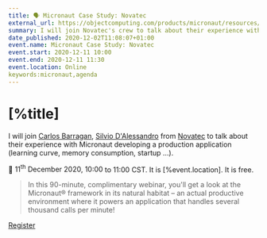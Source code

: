 ```yaml
---
title: 🗣 Micronaut Case Study: Novatec
external_url: https://objectcomputing.com/products/micronaut/resources/micronaut-in-action
summary: I will join Novatec's crew to talk about their experience with Micronaut developing a production application (learning curve, memory consumption, startup ...). 
date_published: 2020-12-02T11:08:07+01:00
event.name: Micronaut Case Study: Novatec
event.start: 2020-12-11 10:00
event.end: 2020-12-11 11:30
event.location: Online
keywords:micronaut,agenda
---
```

# [%title]

I will join [Carlos Barragan](https://twitter.com/barraganc), [Silvio D'Alessandro](https://twitter.com/sda2392) from [Novatec](https://twitter.com/novatecgmbh) to talk about their experience with Micronaut developing a production application (learning curve, memory consumption, startup ...). 
  
<div class="h-event">  
  📅 <time class="dt-start" datetime="[%event.start]">11<sup>th</sup> December 2020, 10:00 </time> to <time class="dt-end" datetime="[%event.end]">11:00</time> CST. It is <span class="p-location">[%event.location]</span>.   It is free.</p>  
</div>

> In this 90-minute, complimentary webinar, you'll get a look at the Micronaut® framework in its natural habitat – an actual productive environment where it powers an application that handles several thousand calls per minute!

[Register]([%external_url])


